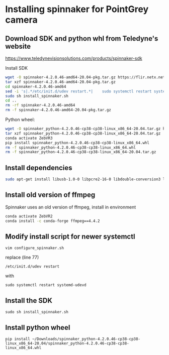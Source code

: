 # Installing spinnaker for PointGrey camera

## Download SDK and python whl from Teledyne's website

https://www.teledynevisionsolutions.com/products/spinnaker-sdk

Install SDK

```bash
wget -O spinnaker-4.2.0.46-amd64-20.04-pkg.tar.gz https://flir.netx.net/file/asset/68777/original/attachment
tar xzf spinnaker-4.2.0.46-amd64-20.04-pkg.tar.gz
cd spinnaker-4.2.0.46-amd64
sed -i 's|.*/etc/init.d/udev restart.*|    sudo systemctl restart systemd-udevd|' configure_spinnaker.sh
sudo sh install_spinnaker.sh
cd ..
rm -rf spinnaker-4.2.0.46-amd64
rm -f spinnaker-4.2.0.46-amd64-20.04-pkg.tar.gz
```

Python wheel:

```bash
wget -O spinnaker_python-4.2.0.46-cp38-cp38-linux_x86_64-20.04.tar.gz https://flir.netx.net/file/asset/68776/original/attachment
tar xzf spinnaker_python-4.2.0.46-cp38-cp38-linux_x86_64-20.04.tar.gz
conda activate ZebVR3
pip install spinnaker_python-4.2.0.46-cp38-cp38-linux_x86_64.whl
rm -f spinnaker_python-4.2.0.46-cp38-cp38-linux_x86_64.whl
rm -f spinnaker_python-4.2.0.46-cp38-cp38-linux_x86_64-20.04.tar.gz
```

## Install dependencies

```bash
sudo apt-get install libusb-1.0-0 libpcre2-16-0 libdouble-conversion3 libxcb-xinput0 libxcb-xinerama0 qtbase5-dev qtchooser qt5-qmake qtbase5-dev-tools
```

## Install old version of ffmpeg

Spinnaker uses an old version of ffmpeg, install in environment

```bash
conda activate ZebVR2
conda install -c conda-forge ffmpeg==4.4.2
```


## Modify install script for newer systemctl

```
vim configure_spinnaker.sh
```

replace (line 77)

```
/etc/init.d/udev restart
```

with 

```
sudo systemctl restart systemd-udevd
```

## Install the SDK 

```
sudo sh install_spinnaker.sh
```

## Install python wheel

```
pip install ~/Downloads/spinnaker_python-4.2.0.46-cp38-cp38-linux_x86_64-20.04/spinnaker_python-4.2.0.46-cp38-cp38-linux_x86_64.whl
```

